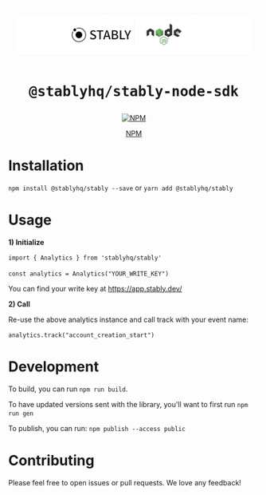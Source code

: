 ![Stably Banner](./banner.png)

<h1 align="center"><pre>@stablyhq/stably-node-sdk</pre></h1>

<p align="center">
  <a href="https://www.npmjs.com/package/@mux/mux-node"><img src="https://img.shields.io/npm/v/@stablyhq/stably" title="NPM" /></a>
</p>
<p align="center">
  <a href="https://www.npmjs.com/package/@stablyhq/stably">NPM</a>
</p>

# Installation
`npm install @stablyhq/stably --save`
or
`yarn add @stablyhq/stably`

# Usage

**1) Initialize**

```node
import { Analytics } from 'stablyhq/stably'

const analytics = Analytics("YOUR_WRITE_KEY")
```
You can find your write key at https://app.stably.dev/

**2) Call**

Re-use the above analytics instance and call track with your event name:
```node
analytics.track("account_creation_start")
```

# Development
To build, you can run `npm run build`.

To have updated versions sent with the library, you'll want to first run `npm run gen`

To publish, you can run: `npm publish --access public`

# Contributing
Please feel free to open issues or pull requests. We love any feedback!
